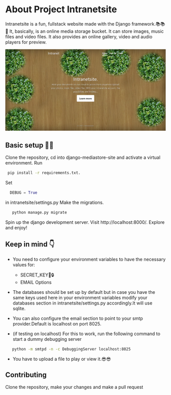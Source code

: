 # About Project Intranetsite
Intranetsite is a fun, fullstack website made with the Django framework.📚📚🐣 It, basically, is an online media storage bucket. It can store images, music files and video files. It also provides an online gallery, video and audio players for preview.

![](/thumbnails/IntranetHome.jpg)

## Basic setup 🔧🔧
 Clone the repository, cd into django-mediastore-site and activate a virtual environment.
 Run 
   ```bash
    pip install -r requirements.txt.
   ```
    
 Set 
  ```python 
    DEBUG = True
  ``` 
 in intranetsite/settings.py
 Make the migrations.

 ```bash
    python manage.py migrate
 ```
 Spin up the django development server.
 Visit http://localhost:8000/.
 Explore and enjoy!

## Keep in mind  👇
* You need to configure your environment variables to have the necessary values for:<br />

    * SECRET_KEY🔑🔒
    * EMAIL Options

* The databases should be set up by default but in case you have the same keys used here in your environment variables modify your databases section in intranetsite/settings.py accordingly.It will use sqlite.<br/>
* You can also configure the email section to point to your smtp provider.Default is localhost on port 8025.<br/>
* (if testing on localhost) For this to work, run the following command to start a dummy debugging server<br/>

```bash
   python -m smtpd -n -c DebuggingServer localhost:8025
```
* You have to upload a file to play or view it.😎😎

## Contributing
Clone the repository, make your changes and make a pull request
